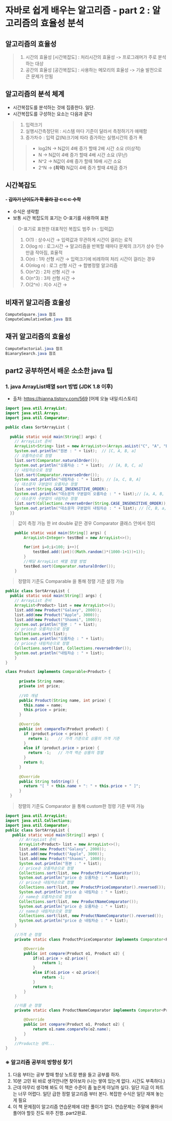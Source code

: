 # 자바로 쉽게 배우는 알고리즘 - part 2 : 알고리즘의 효율성 분석

##  알고리즘의 효율성
  > 1. 시간의 효율성 [시간복잡도] : 처리시간의 효율성 -> 프로그래머가 주로 분석하는 대상
  > 2. 공간의 효율성 [공간복잡도] : 사용하는 메모리의 효율성 -> 기술 발전으로 큰 문제가 안됨

## 알고리즘의 분석 체계
- 시간복잡도를 분석하는 것에 집중한다. 일단.
- 시간복잡도를 구성하는 요소는 다음과 같다
> 1. 입력크기
> 2. 실행시간측정단위 : 시스템 마다 기준이 달라서 측정하기가 애매함
> 3. 증가차수 : 입력 값(N)크기에 따라 증가하는 실행시간의 증가 폭
>   > - log2N   &rightarrow; N값이 4배 증가 할때 2배 시간 소요 (이상적) 
>   > - N   &rightarrow; N값이 4배 증가 할때 4배 시간 소요 (무난) 
>   > - N^2 &rightarrow; N값이 4배 증가 할때 16배 시간 소요
>   > - 2^N &rightarrow; **(최악)** N값이 4배 증가 할때 4제곱 증가 

## 시간복잡도
#### - ~~갑자기 난이도가 확 올라 감 ㄷㄷㄷ 수학~~ 
- 수식은 생략함
- 보통 시간 복잡도의 표기는 O-표기를 사용하여 표현
> O-표기로 표현한 대표적인 복잡도 범주 (n : 입력값)
> 1. O(1) : 상수시간  &rightarrow; 입력값과 무관하게 시간이 걸리는 로직
> 2. O(log n) : 로그시간 &rightarrow;  알고리즘을 반복할 때마다 문제의 크기가 상수 인수 만큼 작아짐, 효율적
> 3. O(n) : 1차 선형 시간 &rightarrow; 입력크기에 비례하여 처리 시간이 걸리는 경우 
> 4. O(*n*log n) : 로그 선형 시간 &rightarrow; 합병정렬 알고리즘
> 5. O(n^2) : 2차 선형 시간 &rightarrow; 
> 6. O(n^3) : 3차 선형 시간 &rightarrow; 
> 7. O(2^n) : 지수 시간 &rightarrow;

## 비재귀 알고리즘 효율성
```java
ComputeSquare.java 참조
ComputeCumulativeSum.java 참조
```

## 재귀 알고리즘의 효율성
```java 
ComputeFactorial.java 참조
BianarySearch.java 참조
```


## part2 공부하면서 배운 소소한 java 팁
### 1. java ArrayList배열 sort 방법 (JDK 1.8 이후)
- 출처: https://hianna.tistory.com/569 [어제 오늘 내일:티스토리]
```java
import java.util.ArrayList;
import java.util.Arrays;
import java.util.Comparator; 

public class SortArrayList {    
  
  public static void main(String[] args) {         
    // ArrayList 준비        
    ArrayList<String> list = new ArrayList<>(Arrays.asList("C", "A", "B", "a"));
    System.out.println("원본 : " + list);  // [C, A, B, a]         
    // 오름차순으로 정렬        
    list.sort(Comparator.naturalOrder());        
    System.out.println("오름차순 : " + list);  // [A, B, C, a]         
    // 내림차순으로 정렬        
    list.sort(Comparator.reverseOrder());        
    System.out.println("내림차순 : " + list); // [a, C, B, A]                
    // 대소문자 구분없이 오름차순 정렬        
    list.sort(String.CASE_INSENSITIVE_ORDER);        
    System.out.println("대소문자 구분없이 오름차순 : " + list);// [a, A, B, C]                
    // 대소문자 구분없이 내림차순 정렬        
    list.sort(Collections.reverseOrder(String.CASE_INSENSITIVE_ORDER));        
    System.out.println("대소문자 구분없이 내림차순 : " + list); // [C, B, a, A]    
  }}
```

> 값이 측정 가능 한 int double 같은 경우 Comparator 클래스 안에서 정리
```java    
    public static void main(String[] args) {
        ArrayList<Integer> testBed = new ArrayList<>();

        for(int i=0;i<100; i++){
            testBed.add((int)((Math.random()*(1000-1+1))+1));            
        }
        //해당 ArrayList 배열 정렬 방법
        testBed.sort(Comparator.naturalOrder());
    }
```
> 정렬의 기준도 Comparable 을 통해 정렬 기준 설정 가능
```java
public class SortArrayList {    
  public static void main(String[] args) {         
    // ArrayList 준비        
    ArrayList<Product> list = new ArrayList<>();        
    list.add(new Product("Galaxy", 2000));        
    list.add(new Product("Apple", 3000));        
    list.add(new Product("Shaomi", 1000));       
    System.out.println("원본 : " + list); 
    // price순 오름차순으로 정렬        
    Collections.sort(list);        
    System.out.println("오름차순 : " + list);     
    // price순 내림차순으로 정렬        
    Collections.sort(list, Collections.reverseOrder());        
    System.out.println("내림차순 : " + list);    
    }
}

class Product implements Comparable<Product> {
      
      private String name;    
      private int price;     
      
      //VO 개념
      public Product(String name, int price) {        
        this.name = name;        
        this.price = price;    
      }     
      
      @Override    
      public int compareTo(Product product) {        
        if (product.price < price) {            
          return 1;    // 가격 기준으로 상품의 가격 기준
        } 
        else if (product.price > price) {            
          return -1;   // 가격 역순 상품의 정렬
        }       
        return 0;    
      }    
      
      @Override    
      public String toString() {        
        return "[ " + this.name + ": " + this.price + " ]";    
      }
  }
```

> 정렬의 기준도 Comparator 을 통해 custom한 정령 기준 부여 가능
```java
import java.util.ArrayList;
import java.util.Collections;
import java.util.Comparator; 
public class SortArrayList {   
   public static void main(String[] args) {         
      // ArrayList 준비        
      ArrayList<Product> list = new ArrayList<>();        
      list.add(new Product("Galaxy", 2000));        
      list.add(new Product("Apple", 3000));        
      list.add(new Product("Shaomi", 1000));        
      System.out.println("원본 : " + list); 
      // price순 오름차순으로 정렬        
      Collections.sort(list, new ProductPriceComparator());        
      System.out.println("price 순 오름차순 : " + list); 
      // price순 내림차순으로 정렬        
      Collections.sort(list, new ProductPriceComparator().reversed());        
      System.out.println("price 순 내림차순 : " + list); 
      // name순 오름차순으로 정렬        
      Collections.sort(list, new ProductNameComparator());        
      System.out.println("price 순 오름차순 : " + list); 
      // name순 내림차순으로 정렬        
      Collections.sort(list, new ProductNameComparator().reversed());        
      System.out.println("price 순 내림차순 : " + list);
    }

    //가격 순 정렬
    private static class ProductPriceComparator implements Comparator<Product>{

        @Override
        public int compare(Product o1, Product o2) {
            if(o1.price > o2.price){
                return 1;
            }
            else if(o1.price < o2.price){
                return -1;
            }
            return 0;
        }
    }

    //이름 순 정렬
    private static class ProductNameComparator implements Comparator<Product>{

        @Override
        public int compare(Product o1, Product o2) {
            return o1.name.compareTo(o2.name);
        }
    }
    //Product는 생략...
}
```
### ※ 알고리즘 공부의 방향성 찾기
 1. 다음 부터는 공부 할때 항상 노트랑 팬을 들고 공부를 하자.
 2. 10분 고민 뒤 바로 생각안나면 찾아보자 (나는 쌓여 있는게 없다. 시간도 부족하다.)
 3. 근데 아무리 생각해 봐도 이 책은 수준이 좀 높은게 아닐까 싶다. 일단 지금 이 파트는 너무 어렵다. 일단 급한 정렬 알고리즘 부터 본다. 복잡한 수식은 일단 재껴 놓는게 필요
 4. 이 책 문제점이 알고리즘 연습문제에 대한 풀이가 없다. 연습문제는 주말에 몰아서 풀어야 할듯 진도 위주 진행. part2완료.
